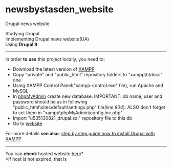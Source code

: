 # newsbystasden_website

Drupal news website

Studying Drupal  
Implementing Drupal news website(UA)  
Using **Drupal 9**

***

In order **to use** this project locally, you need to:
* Download the latest version of [XAMPP](https://www.apachefriends.org/download.html)
* Copy "private" and "public_html" repository folders to "xampp\htdocs" one
* Using XAMPP Control Panel("xampp-control.exe" file), run Apache and MySQL
* In [phpMyAdmin](http://localhost/phpmyadmin) create new database. IMPORTANT: db name, user and password should be as in following "public_html\sites\default\settings.php" file(*line 804*). ALSO don't forget to set them in "xampp\phpMyAdmin\config.inc.php"
* Import "u535130821_drupal.sql" repository file to this db
* Go to [website](http://localhost/drupal)

For more details **see also**: [step by step guide how to install Drupal with XAMPP](https://www.youtube.com/watch?v=kMfv_cVKOaA&t=239s)

***

You can **check** hosted website [here](http://newsbystasden.site)*  
*If host is not expired, that is
